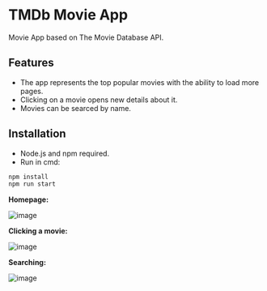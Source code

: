# TMDb Movie App
Movie App based on The Movie Database API.

## Features
- The app represents the top popular movies with the ability to load more pages.
- Clicking on a movie opens new details about it.
- Movies can be searced by name.

## Installation
- Node.js and npm required.
- Run in cmd:
```bash
npm install
npm run start
```



**Homepage:**

![image](https://user-images.githubusercontent.com/65910246/129440412-e186fb55-aeda-4c86-b61d-7932d7cacdfc.png)

**Clicking a movie:**

![image](https://user-images.githubusercontent.com/65910246/129440443-0647ba15-e697-4eff-b88a-a1002318f04a.png)

**Searching:**

![image](https://user-images.githubusercontent.com/65910246/129440454-1e0c54b6-61a3-4982-b356-d03ab69ee3bf.png)



